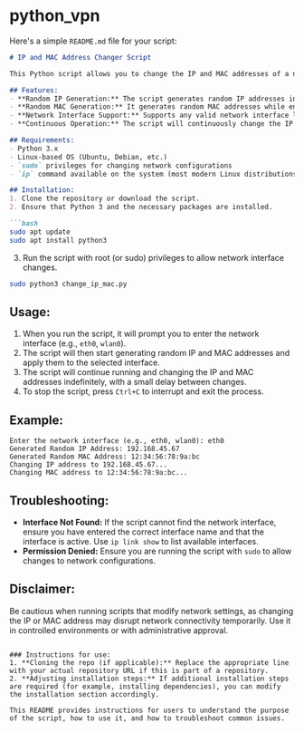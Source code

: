 # python_vpn

Here's a simple `README.md` file for your script:

```markdown
# IP and MAC Address Changer Script

This Python script allows you to change the IP and MAC addresses of a network interface continuously, generating random IP and MAC addresses. The script will keep running until the user manually interrupts it by pressing `Ctrl+C`.

## Features:
- **Random IP Generation:** The script generates random IP addresses in the `192.168.x.x` range.
- **Random MAC Generation:** It generates random MAC addresses while ensuring they are unicast (even-numbered first byte).
- **Network Interface Support:** Supports any valid network interface like `eth0`, `wlan0`, etc.
- **Continuous Operation:** The script will continuously change the IP and MAC addresses until forcibly stopped by the user.

## Requirements:
- Python 3.x
- Linux-based OS (Ubuntu, Debian, etc.)
- `sudo` privileges for changing network configurations
- `ip` command available on the system (most modern Linux distributions)

## Installation:
1. Clone the repository or download the script.
2. Ensure that Python 3 and the necessary packages are installed.

```bash
sudo apt update
sudo apt install python3
```

3. Run the script with root (or sudo) privileges to allow network interface changes.

```bash
sudo python3 change_ip_mac.py
```

## Usage:
1. When you run the script, it will prompt you to enter the network interface (e.g., `eth0`, `wlan0`).
2. The script will then start generating random IP and MAC addresses and apply them to the selected interface.
3. The script will continue running and changing the IP and MAC addresses indefinitely, with a small delay between changes.
4. To stop the script, press `Ctrl+C` to interrupt and exit the process.

## Example:
```
Enter the network interface (e.g., eth0, wlan0): eth0
Generated Random IP Address: 192.168.45.67
Generated Random MAC Address: 12:34:56:78:9a:bc
Changing IP address to 192.168.45.67...
Changing MAC address to 12:34:56:78:9a:bc...
```

## Troubleshooting:
- **Interface Not Found:** If the script cannot find the network interface, ensure you have entered the correct interface name and that the interface is active. Use `ip link show` to list available interfaces.
- **Permission Denied:** Ensure you are running the script with `sudo` to allow changes to network configurations.

## Disclaimer:
Be cautious when running scripts that modify network settings, as changing the IP or MAC address may disrupt network connectivity temporarily. Use it in controlled environments or with administrative approval.
```

### Instructions for use:
1. **Cloning the repo (if applicable):** Replace the appropriate line with your actual repository URL if this is part of a repository.
2. **Adjusting installation steps:** If additional installation steps are required (for example, installing dependencies), you can modify the installation section accordingly.

This README provides instructions for users to understand the purpose of the script, how to use it, and how to troubleshoot common issues.
